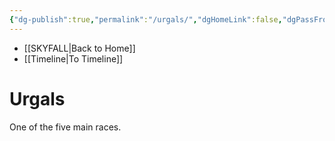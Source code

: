```yaml
---
{"dg-publish":true,"permalink":"/urgals/","dgHomeLink":false,"dgPassFrontmatter":false}
---
```


- [[SKYFALL|Back to Home]]
- [[Timeline|To Timeline]]

# Urgals
One of the five main races. 
